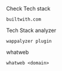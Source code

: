 Check Tech stack
```
builtwith.com
```

Tech Stack analyzer
```
wappalyzer plugin
```

whatweb
```shell
whatweb <domain>
```


